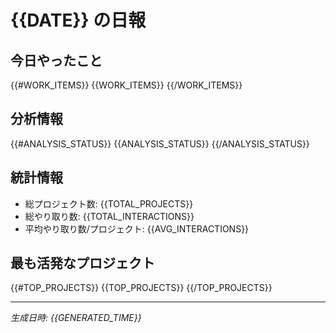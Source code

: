 # {{DATE}} の日報

## 今日やったこと
{{#WORK_ITEMS}}
{{WORK_ITEMS}}
{{/WORK_ITEMS}}

## 分析情報
{{#ANALYSIS_STATUS}}
{{ANALYSIS_STATUS}}
{{/ANALYSIS_STATUS}}

## 統計情報
- 総プロジェクト数: {{TOTAL_PROJECTS}}
- 総やり取り数: {{TOTAL_INTERACTIONS}}
- 平均やり取り数/プロジェクト: {{AVG_INTERACTIONS}}

## 最も活発なプロジェクト
{{#TOP_PROJECTS}}
{{TOP_PROJECTS}}
{{/TOP_PROJECTS}}

---
*生成日時: {{GENERATED_TIME}}*